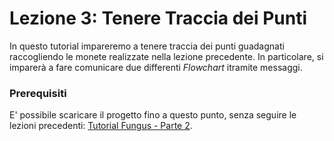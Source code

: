 # Lezione 3: Tenere Traccia dei Punti

In questo tutorial impareremo a tenere traccia dei punti guadagnati raccogliendo le monete realizzate nella lezione precedente. In particolare, si imparerà a fare comunicare due differenti _Flowchart_ itramite messaggi.

### Prerequisiti

E' possibile scaricare il progetto fino a questo punto, senza seguire le lezioni precedenti: [Tutorial Fungus - Parte 2](https://github.com/marcosecchi/techio-fungus-3d-tutorial/archive/part_01.zip).
